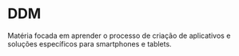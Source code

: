 # DDM
Matéria focada em aprender o processo de criação de aplicativos e soluções específicos para smartphones e tablets.
